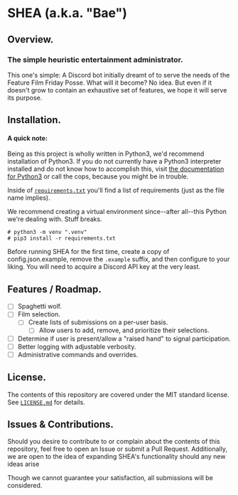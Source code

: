 # SHEA (a.k.a. "Bae")

## Overview.

### The simple heuristic entertainment administrator.

This one's simple: A Discord bot initially dreamt of to serve the needs of the Feature Film Friday Posse. What will it become? No idea. But even if it doesn't grow to contain an exhaustive set of features, we hope it will serve its purpose.

## Installation.

#### A quick note:

Being as this project is wholly written in Python3, we'd recommend installation of Python3. If you do not currently have a Python3 interpreter installed and do not know how to accomplish this, visit [the documentation for Python3](https://wiki.python.org/moin/BeginnersGuide) or call the cops, because you might be in trouble.

Inside of [`requirements.txt`](requirements.txt) you'll find a list of requirements (just as the file name implies).

We recommend creating a virtual environment since--after all--this Python we're dealing with. Stuff breaks.

```
# python3 -m venv ".venv"
# pip3 install -r requirements.txt
```

Before running SHEA for the first time, create a copy of config.json.example, remove the `.example` suffix, and then configure to your liking. You will need to acquire a Discord API key at the very least.

## Features / Roadmap.

- [ ] Spaghetti wolf.
- [ ] Film selection.
  - [ ] Create lists of submissions on a per-user basis.
    - [ ] Allow users to add, remove, and prioritize their selections.
- [ ] Determine if user is present/allow a "raised hand" to signal participation.
- [ ] Better logging with adjustable verbosity.
- [ ] Administrative commands and overrides. 

## License.

The contents of this repository are covered under the MIT standard license. See [`LICENSE.md`](LICENSE.md) for details.

## Issues & Contributions.

Should you desire to contribute to or complain about the contents of this repository, feel free to open an Issue or submit a Pull Request. Additionally, we are open to the idea of expanding SHEA's functionality should any new ideas arise

Though we cannot guarantee your satisfaction, all submissions will be considered.
